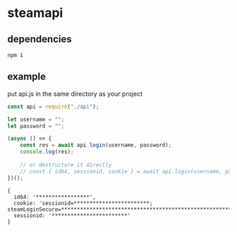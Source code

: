 # steamapi

## dependencies
```
npm i
```

## example
put api.js in the same directory as your project
```js
const api = require("./api");

let username = "";
let password = "";

(async () => {
    const res = await api.login(username, password);
    console.log(res);
    
    // or destructure it directly
    // const { id64, sessionid, cookie } = await api.login(username, password);
})();
```

```
{
  id64: '*****************',
  cookie: 'sessionid=************************; steamLoginSecure=***************************************************************;',
  sessionid: '************************'
}
```
